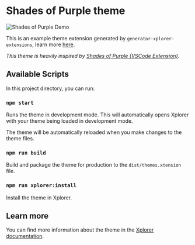 # Shades of Purple theme

![Shades of Purple Demo](https://drive.google.com/uc?export=view&id=1DazL12cSrvm4f1pfSnsuO_IqjQ3rPZSL)

This is an example theme extension generated by `generator-xplorer-extensions`, learn more [here](https://xplorer.space/docs/Extensions/create/).

_This theme is heavily inspired by [Shades of Purple (VSCode Extension)](https://github.com/ahmadawais/shades-of-purple-vscode)._

## Available Scripts

In this project directory, you can run:

### `npm start`

Runs the theme in development mode. This will automatically opens Xplorer with your theme being loaded in development mode.

The theme will be automatically reloaded when you make changes to the theme files.

### `npm run build`

Build and package the theme for production to the `dist/themes.xtension` file.

### `npm run xplorer:install`

Install the theme in Xplorer.

## Learn more

You can find more information about the theme in the [Xplorer documentation](https://xplorer.space/docs/Extensions/create).
